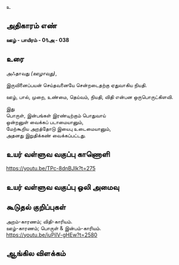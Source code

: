 உ


## அதிகாரம் எண்

**ஊழ் - பாயிரம் - 0௩அ - 038**

## உரை

அஃதாவது _(ஊழாவது)_,  

இருவினைப்பயன் செய்தவனையே சென்றடைதற்கு ஏதுவாகிய நியதி.  

ஊழ், பால், முறை, உண்மை, தெய்வம், நியதி, விதி  என்பன ஒருபொருட்கிளவி.  

இது  
பொருள், இன்பங்கள் இரண்டிற்கும் பொதுவாய்  
ஒன்றனுள் வைக்கப் படாமையானும்,  
மேற்கூறிய அறத்தோடு இயைபு உடைமையானும்,  
அதனது இறுதிக்கண் வைக்கப்பட்டது.

## உயர் வள்ளுவ வகுப்பு காணொளி

https://youtu.be/TPc-8dnBJIk?t=275

## உயர் வள்ளுவ வகுப்பு ஒலி அமைவு 


## கூடுதல் குறிப்புகள்

அறம்-காரணம்; விதி-காரியம்.   
ஊழ்-காரணம்; பொருள் & இன்பம்-காரியம்.  
https://youtu.be/iuPilV-gHEw?t=2580

## ஆங்கில விளக்கம்
